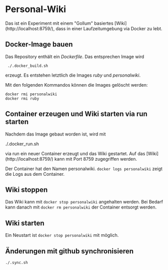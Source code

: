 # Personal-Wiki

Das ist ein Experiment mit einem "Gollum" basiertes [Wiki] (http://localhost:8759/), dass in einer Laufzeitumgebung via Docker zu lebt.

## Docker-Image bauen

Das Repository enthält ein _Dockerfile_. Das entsprechen Image wird 

     ./.docker_build.sh

erzeugt. Es entstehen letztlich die Images _ruby_ und _personalwiki_.

Mit den folgenden Kommandos können die Images gelöscht werden:

    docker rmi personalwiki
    docker rmi ruby

## Container erzeugen und Wiki starten via run starten

Nachdem das Image gebaut worden ist, wird mit

   ./.docker_run.sh

via run ein neuer Container erzeugt und das Wiki gestartet. 
Auf das [Wiki] (http://localhost:8759/) kann mit Port 8759 zugegriffen werden.

Der Container hat den Namen personalwiki. ``docker logs personalwiki`` zeigt die Logs aus dem Container.

## Wiki stoppen

Das Wiki kann mit ``docker stop personalwiki`` angehalten werden. Bei Bedarf kann danach mit ``docker rm personalwiki`` der Container entsorgt werden.

## Wiki starten

Ein Neustart ist ``docker stop personalwiki`` mit möglich.

## Änderungen mit github synchronisieren

``./.sync.sh``

